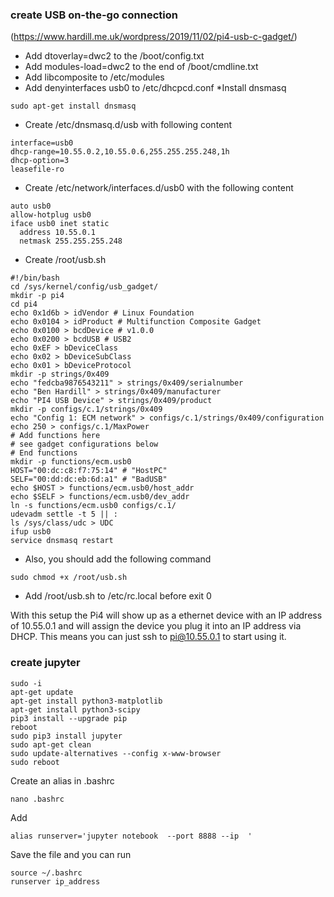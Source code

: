 ### create USB on-the-go connection  

(https://www.hardill.me.uk/wordpress/2019/11/02/pi4-usb-c-gadget/)

* Add dtoverlay=dwc2 to the /boot/config.txt
* Add modules-load=dwc2 to the end of /boot/cmdline.txt
* Add libcomposite to /etc/modules
* Add denyinterfaces usb0 to /etc/dhcpcd.conf
*Install dnsmasq
```
sudo apt-get install dnsmasq
```

* Create /etc/dnsmasq.d/usb with following content

```
interface=usb0
dhcp-range=10.55.0.2,10.55.0.6,255.255.255.248,1h
dhcp-option=3
leasefile-ro
```

* Create /etc/network/interfaces.d/usb0 with the following content
```
auto usb0
allow-hotplug usb0
iface usb0 inet static
  address 10.55.0.1
  netmask 255.255.255.248
```

* Create /root/usb.sh
```
#!/bin/bash
cd /sys/kernel/config/usb_gadget/
mkdir -p pi4
cd pi4
echo 0x1d6b > idVendor # Linux Foundation
echo 0x0104 > idProduct # Multifunction Composite Gadget
echo 0x0100 > bcdDevice # v1.0.0
echo 0x0200 > bcdUSB # USB2
echo 0xEF > bDeviceClass
echo 0x02 > bDeviceSubClass
echo 0x01 > bDeviceProtocol
mkdir -p strings/0x409
echo "fedcba9876543211" > strings/0x409/serialnumber
echo "Ben Hardill" > strings/0x409/manufacturer
echo "PI4 USB Device" > strings/0x409/product
mkdir -p configs/c.1/strings/0x409
echo "Config 1: ECM network" > configs/c.1/strings/0x409/configuration
echo 250 > configs/c.1/MaxPower
# Add functions here
# see gadget configurations below
# End functions
mkdir -p functions/ecm.usb0
HOST="00:dc:c8:f7:75:14" # "HostPC"
SELF="00:dd:dc:eb:6d:a1" # "BadUSB"
echo $HOST > functions/ecm.usb0/host_addr
echo $SELF > functions/ecm.usb0/dev_addr
ln -s functions/ecm.usb0 configs/c.1/
udevadm settle -t 5 || :
ls /sys/class/udc > UDC
ifup usb0
service dnsmasq restart
```
* Also, you should add the following command
```
sudo chmod +x /root/usb.sh
```

* Add /root/usb.sh to /etc/rc.local before exit 0

With this setup the Pi4 will show up as a ethernet device with an IP address of 10.55.0.1 and 
will assign the device you plug it into an IP address via DHCP. This means you can just ssh to pi@10.55.0.1 to start using it.


### create jupyter

```
sudo -i
apt-get update
apt-get install python3-matplotlib
apt-get install python3-scipy
pip3 install --upgrade pip
reboot
sudo pip3 install jupyter
sudo apt-get clean
sudo update-alternatives --config x-www-browser
sudo reboot
```
Create an alias in .bashrc
```
nano .bashrc
```
Add
```
alias runserver='jupyter notebook  --port 8888 --ip  '
```
Save the file and you can run
```
source ~/.bashrc
runserver ip_address
```
